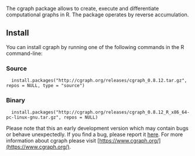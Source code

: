 The cgraph package allows to create, execute and differentiate computational graphs in R. The package operates by reverse accumulation.

## Install

You can install cgraph by running one of the following commands in the R command-line:

### Source

```{r eval = F}
  install.packages("http://cgraph.org/releases/cgraph_0.8.12.tar.gz", repos = NULL, type = "source")
```

### Binary

```{r eval = F}
  install.packages("http://cgraph.org/releases/cgraph_0.8.12_R_x86_64-pc-linux-gnu.tar.gz", repos = NULL)
```

Please note that this an early development version which may contain bugs or behave unexpectedly. If you find a bug, please report it [here](https://github.com/triepels/cgraph/issues). For more information about cgraph please visit [https://www.cgraph.org/](https://www.cgraph.org/).
